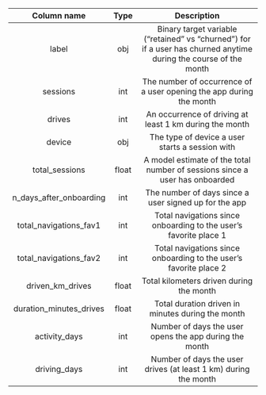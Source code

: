 |**Column name**| **Type**| **Description**|
|:---:|:---:|:---:|
|label| obj | Binary target variable (“retained” vs “churned”) for if a user has churned anytime during the course of the month |
|sessions| int |The number of occurrence of a user opening the app during the month|
|drives| int| An occurrence of driving at least 1 km during the month|
|device|obj| The type of device a user starts a session with|
|total_sessions|float|A model estimate of the total number of sessions since a user has onboarded|
|n_days_after_onboarding| int |The number of days since a user signed up for the app|
|total_navigations_fav1|int| Total navigations since onboarding to the user’s favorite place 1|
|total_navigations_fav2|int |Total navigations since onboarding to the user’s favorite place 2|
|driven_km_drives|float|Total kilometers driven during the month|
|duration_minutes_drives|float|Total duration driven in minutes during the month|
|activity_days|int|Number of days the user opens the app during the month |
|driving_days|int|Number of days the user drives (at least 1 km) during the month|ß
